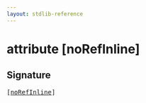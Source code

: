 ```yaml
---
layout: stdlib-reference
---
```


# attribute [noRefInline]

## Signature

<pre>
[<a href="/stdlib-reference/attributes/norefinline-25">noRefInline</a>]
</pre>

